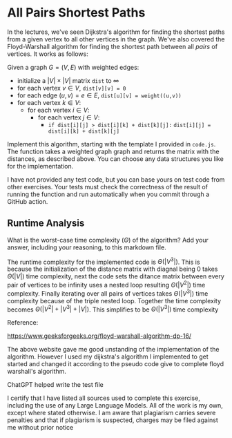 # All Pairs Shortest Paths

In the lectures, we've seen Dijkstra's algorithm for finding the shortest paths
from a given vertex to all other vertices in the graph. We've also covered the
Floyd-Warshall algorithm for finding the shortest path between all *pairs* of
vertices. It works as follows:

Given a graph $G = (V, E)$ with weighted edges:
- initialize a $|V|\times|V|$ matrix `dist` to $\infty$
- for each vertex $v \in V$, `dist[v][v] = 0`
- for each edge $(u,v) = e \in E$, `dist[u][v] = weight((u,v))`
- for each vertex $k\in V$:
    - for each vertex $i\in V$:
        - for each vertex $j\in V$:
            - `if dist[i][j] > dist[i][k] + dist[k][j]:`
              `dist[i][j] = dist[i][k] + dist[k][j]`

Implement this algorithm, starting with the template I provided in `code.js`.
The function takes a weighted graph graph and returns the matrix with the
distances, as described above. You can choose any data structures you like for
the implementation.

I have not provided any test code, but you can base yours on test code from
other exercises. Your tests must check the correctness of the result of running
the function and run automatically when you commit through a GitHub action.

## Runtime Analysis

What is the worst-case time complexity ($\Theta$) of the algorithm? Add your
answer, including your reasoning, to this markdown file.

The runtime complexity for the implemented code is $\Theta(|V^3|)$. This is because the initialization of the distance matrix with diagnal being 0 takes $\Theta(|V|)$ time complexity, next the code sets the ditance matrix between every pair of vertices to be infinity uses a nested loop resulting $\Theta(|V^2|)$ time complexity. Finally iterating over all pairs of vertices takes $\Theta(|V^3|)$ time complexity because of the triple nested loop. Together the time complexity becomes $\Theta(|V^2| + |V^3| + |V|)$. This simplifies to be $\Theta(|V^3|)$ time complexity 


Reference:

https://www.geeksforgeeks.org/floyd-warshall-algorithm-dp-16/

The above website gave me good unstanding of the implementation of the algorithm. However I used my dijkstra's algorithm I implemented to get started and changed it according to the pseudo code give to complete floyd warshall's algorithm.

ChatGPT helped write the test file

I certify that I have listed all sources used to complete this exercise, including the use of any Large Language Models. All of the work is my own, except where stated otherwise. I am aware that plagiarism carries severe penalties and that if plagiarism is suspected, charges may be filed against me without prior notice